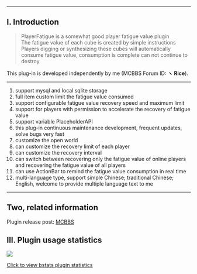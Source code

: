 ------------
## I. Introduction

> PlayerFatigue is a somewhat good player fatigue value plugin  
The fatigue value of each cube is created by simple instructions  
Players digging or synthesizing these cubes will automatically consume fatigue value, consumption is complete can not continue to destroy

This plug-in is developed independently by me (MCBBS Forum ID: **ヽ Rice**).

------------
1. support mysql and local sqlite storage
2. full item custom limit the fatigue value consumed
3. support configurable fatigue value recovery speed and maximum limit
4. support for players with permission to accelerate the recovery of fatigue value
5. support variable PlaceholderAPI
6. this plug-in continuous maintenance development, frequent updates, solve bugs very fast
7. customize the open world
8. can customize the recovery limit of each player
9. can customize the recovery interval
10. can switch between recovering only the fatigue value of online players and recovering the fatigue value of all players
11. can use ActionBar to remind the fatigue value consumption in real time
8. multi-language type, support simple Chinese; traditional Chinese; English, welcome to provide multiple language text to me
------------

## Two, related information
Plugin release post: [MCBBS](https://www.mcbbs.net/thread-1101322-1-1.html "MCBBS")  

## III. Plugin usage statistics
![](https://bstats.org/signatures/bukkit/PlayerFatigue.svg)

[Click to view bstats plugin statistics](https://bstats.org/plugin/bukkit/PlayerFatigue/8491 "Click to view bstats plugin statistics")
